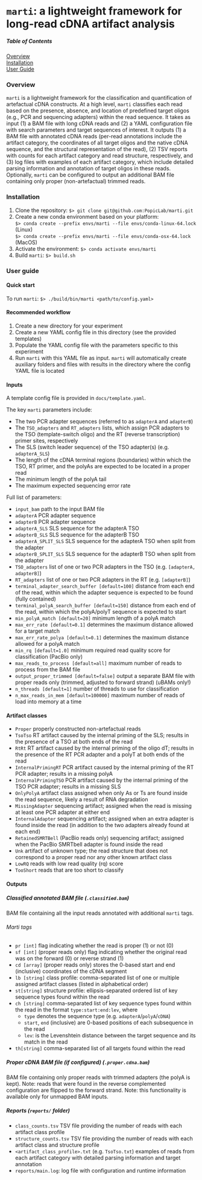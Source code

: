 # ```marti```: a lightweight framework for long-read cDNA artifact analysis

##### Table of Contents
[Overview](#overview)  
[Installation](#install)  
[User Guide](#guide)

<a name="overview"></a>
### Overview 

```marti``` is a lightweight framework for the classification and quantification of artefactual cDNA 
constructs. At a high level, ```marti``` classifies each read based on the presence, absence, and 
location of predefined target oligos (e.g., PCR and sequencing adapters) within the read sequence. 
It takes as input (1) a BAM file with long cDNA reads and (2) a YAML configuration file with search 
parameters and target sequences of interest. It outputs (1) a BAM file with annotated cDNA reads 
(per-read annotations include the artifact category, the coordinates of all target oligos and the native 
cDNA sequence, and the structural representation of the read), (2) TSV reports with counts for each 
artifact category and read structure, respectively, and (3) log files with examples of each artifact category, 
which include detailed parsing information and annotation of target oligos in these reads. Optionally, 
```marti``` can be configured to output an additional BAM file containing only proper (non-artefactual) trimmed reads.

<a name="install"></a>
### Installation

1. Clone the repository: ```$> git clone git@github.com:PopicLab/marti.git```  
2. Create a new conda environment based on your platform:  
  ```$> conda create --prefix envs/marti --file envs/conda-linux-64.lock ``` (Linux)  
  ```$> conda create --prefix envs/marti --file envs/conda-osx-64.lock``` (MacOS)  
3. Activate the environment: ```$> conda activate envs/marti```  
4. Build ```marti```: ```$> build.sh```

<a name="guide"></a>
### User guide

#### Quick start

To run ```marti```: ```$> ./build/bin/marti <path/to/config.yaml>```

#### Recommended workflow
1. Create a new directory for your experiment
2. Create a new YAML config file in this directory (see the provided templates)
3. Populate the YAML config file with the parameters specific to this experiment
4. Run ```marti``` with this YAML file as input. ```marti``` will automatically 
create auxiliary folders and files with results in the directory where the config YAML file is located

#### Inputs

A template config file is provided in ```docs/template.yaml```.

The key ```marti``` parameters include:
* The two PCR adapter sequences (referred to as ```adapterA``` and ```adapterB```)
* The ```TSO_adapters``` and ```RT_adapters``` lists, which assign PCR adapters to the TSO (template-switch oligo) and 
the RT (reverse transcription) primer sites, respectively
* The SLS (switch leader sequence) of the TSO adapter(s) (e.g. ```adapterA_SLS```)
* The length of the cDNA terminal regions (boundaries) within which the TSO, RT primer, and the polyAs are 
expected to be located in a proper read
* The minimum length of the polyA tail  
* The maximum expected sequencing error rate

Full list of parameters:

* ```input_bam``` path to the input BAM file
* ```adapterA``` PCR adapter sequence 
* ```adapterB``` PCR adapter sequence 
* ```adapterA_SLS``` SLS sequence for the adapterA TSO
* ```adapterB_SLS``` SLS sequence for the adapterB TSO
* ```adapterA_SPLIT_SLS``` SLS sequence for the adapterA TSO when split from the adapter
* ```adapterB_SPLIT_SLS``` SLS sequence for the adapterB TSO when split from the adapter
* ```TSO_adapters``` list of one or two PCR adapters in the TSO (e.g. ```[adapterA, adapterB]```)
* ```RT_adapters``` list of one or two PCR adapters in the RT (e.g. ```[adapterB]```)
* ```terminal_adapter_search_buffer [default=100]``` distance from each end of the read, within which the adapter sequence is expected to be found (fully contained)
* ```terminal_polyA_search_buffer [default=150]``` distance from each end of the read, within which the polyA/polyT sequence is expected to start
* ```min_polyA_match [default=20]``` minimum length of a polyA match
* ```max_err_rate [default=0.1]``` determines the maximum distance allowed for a target match
* ```max_err_rate_polya [default=0.1]``` determines the maximum distance allowed for a polyA match
* ```min_rq [default=1.0]``` minimum required read quality score for classification (PacBio only)
* ```max_reads_to_process [default=all]``` maximum number of reads to process from the BAM file
* ```output_proper_trimmed [default=false]``` output a separate BAM file with proper reads only (trimmed, adjusted to forward strand) (uBAMs only!)
* ```n_threads [default=1]``` number of threads to use for classification
* ```n_max_reads_in_mem [default=100000]``` maximum number of reads of load into memory at a time

#### Artifact classes 

* ```Proper``` properly constructed non-artefactual reads
* ```TsoTso``` RT artifact caused by the internal priming of the SLS; results in the presence of a TSO at both ends of the read
* ```RtRt``` RT artifact caused by the internal priming of the oligo dT; results in the presence of the RT PCR adapter and a polyT at both ends of the read
* ```InternalPrimingRT``` PCR artifact caused by the internal priming of the RT PCR adapter; results in a missing polyA
* ```InternalPrimingTSO``` PCR artifact caused by the internal priming of the TSO PCR adapter; results in a missing SLS
* ```OnlyPolyA``` artifact class assigned when only As or Ts are found inside the read sequence, likely a result of RNA degradation
* ```MissingAdapter```  sequencing artifact; assigned when the read is missing at least one PCR adapter at either end
* ```InternalAdapter``` sequencing artifact; assigned when an extra adapter is found inside the read (in addition to the two adapters already found at each end)
* ```RetainedSMRTBell``` (PacBio reads only) sequencing artifact; assigned when the PacBio SMRTbell adapter is found inside the read
* ```Unk``` artifact of unknown type; the read structure that does not correspond to a proper read nor any other known artifact class
* ```LowRQ``` reads with low read quality (rq) score
* ```TooShort``` reads that are too short to classify

#### Outputs

##### Classified annotated BAM file (```.classified.bam```)

BAM file containing all the input reads annotated with additional ```marti``` tags.

###### Marti tags

* ```pr [int]``` flag indicating whether the read is proper (1) or not (0)
* ```sf [int]``` (proper reads only) flag indicating whether the original read was on the forward (0) or reverse strand (1)
* ```cd [array]``` (proper reads only) stores the 0-based start and end (inclusive) coordinates of the cDNA segment
* ```lb [string]``` class profile: comma-separated list of one or multiple assigned artifact classes (listed in alphabetical order)
* ```st[string]``` structure profile: ellipsis-separated ordered list of key sequence types found within the read
* ```ch [string]``` comma-separated list of key sequence types found within the read in the format ```type:start:end:lev```, where
  * ```type``` denotes the sequence type (e.g. ```adapterA```/```polyA```/```cDNA```)
  * ```start```, ```end``` (inclusive) are 0-based positions of each subsequence in the read
  * ```lev```: is the Levenshtein distance between the target sequence and its match in the read
* ```th[string]``` comma-separated list of all targets found within the read

##### Proper cDNA BAM file (if configured) (```.proper.cdna.bam```)
BAM file containing only proper reads with trimmed adapters (the polyA is kept).
Note: reads that were found in the reverse complemented configuration are flipped to the forward strand.
Note: this functionality is available only for unmapped BAM inputs.

##### Reports (```reports/``` folder)
* ```class_counts.tsv``` TSV file providing the number of reads with each artifact class profile
* ```structure_counts.tsv``` TSV file providing the number of reads with each artifact class and structure profile
* ```<artifact_class_profile>.txt``` (e.g. ```TsoTso.txt```) examples of reads from each artifact category with detailed 
parsing information and target annotation
* ```reports/main.log```: log file with configuration and runtime information
